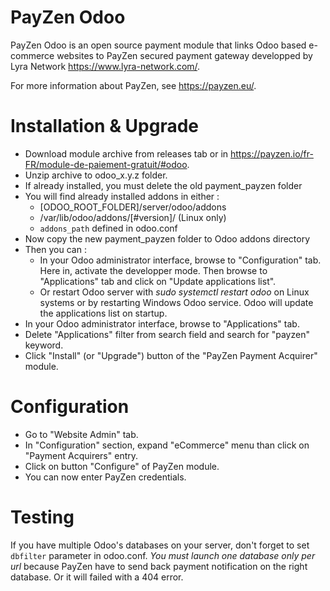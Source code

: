 # PayZen Odoo

PayZen Odoo is an open source payment module that links Odoo based e-commerce websites to PayZen secured payment gateway developped by Lyra Network https://www.lyra-network.com/.

For more information about PayZen, see https://payzen.eu/.

# Installation & Upgrade
- Download module archive from releases tab or in https://payzen.io/fr-FR/module-de-paiement-gratuit/#odoo.
- Unzip archive to odoo_x.y.z folder.
- If already installed, you must delete the old payment_payzen folder
- You will find already installed addons in either :
  - [ODOO_ROOT_FOLDER]/server/odoo/addons
  - /var/lib/odoo/addons/[#version]/ (Linux only)
  - `addons_path` defined in odoo.conf
- Now copy the new payment_payzen folder to Odoo addons directory
- Then you can :
  - In your Odoo administrator interface, browse to "Configuration" tab. Here in, activate the developper mode. Then browse to "Applications" tab and click on "Update applications list".
  - Or restart Odoo server with *sudo systemctl restart odoo* on Linux systems or by restarting Windows Odoo service. Odoo will update the applications list on startup.
- In your Odoo administrator interface, browse to "Applications" tab.
- Delete "Applications" filter from search field and search for "payzen" keyword.
- Click "Install" (or "Upgrade") button of the "PayZen Payment Acquirer" module.

# Configuration

- Go to "Website Admin" tab.
- In "Configuration" section, expand "eCommerce" menu than click on "Payment Acquirers" entry.
- Click on button "Configure" of PayZen module.
- You can now enter PayZen credentials.

# Testing

If you have multiple Odoo's databases on your server, don't forget to set `dbfilter` parameter in odoo.conf. _You must launch one database only per url_ because PayZen have to send back payment notification on the right database. Or it will failed with a 404 error.

